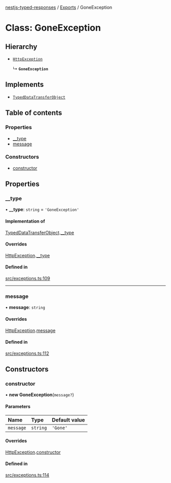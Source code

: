 [nestjs-typed-responses](../README.md) / [Exports](../modules.md) / GoneException

# Class: GoneException

## Hierarchy

- [`HttpException`](HttpException.md)

  ↳ **`GoneException`**

## Implements

- [`TypedDataTransferObject`](../interfaces/TypedDataTransferObject.md)

## Table of contents

### Properties

- [\_\_type](GoneException.md#__type)
- [message](GoneException.md#message)

### Constructors

- [constructor](GoneException.md#constructor)

## Properties

### \_\_type

• **\_\_type**: `string` = `'GoneException'`

#### Implementation of

[TypedDataTransferObject](../interfaces/TypedDataTransferObject.md).[__type](../interfaces/TypedDataTransferObject.md#__type)

#### Overrides

[HttpException](HttpException.md).[__type](HttpException.md#__type)

#### Defined in

[src/exceptions.ts:109](https://github.com/igrek8/nestjs-typed-responses/blob/c965990/src/exceptions.ts#L109)

___

### message

• **message**: `string`

#### Overrides

[HttpException](HttpException.md).[message](HttpException.md#message)

#### Defined in

[src/exceptions.ts:112](https://github.com/igrek8/nestjs-typed-responses/blob/c965990/src/exceptions.ts#L112)

## Constructors

### constructor

• **new GoneException**(`message?`)

#### Parameters

| Name | Type | Default value |
| :------ | :------ | :------ |
| `message` | `string` | `'Gone'` |

#### Overrides

[HttpException](HttpException.md).[constructor](HttpException.md#constructor)

#### Defined in

[src/exceptions.ts:114](https://github.com/igrek8/nestjs-typed-responses/blob/c965990/src/exceptions.ts#L114)
